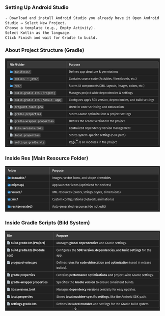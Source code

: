 ### Setting Up Android Studio

    - Download and install Android Studio you already have it Open Android Studio → Select New Project.
    Choose a template (e.g., Empty Activity).
    Select Kotlin as the language.
    Click Finish and wait for Gradle to build.

### About Project Structure (Gradle)
![Project Structure](./images/ProjectStructureAndroid.png)

### Inside Res (Main Resource Folder)
![Res Folder](./images/res.png) 

### Inside Gradle Scripts (Bild System)
![Gradle Scripts](./images/gradle.png)